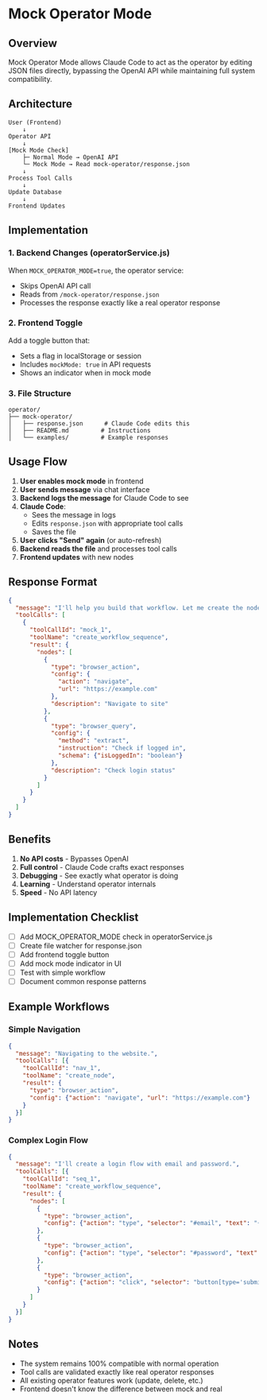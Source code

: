 # Mock Operator Mode

## Overview

Mock Operator Mode allows Claude Code to act as the operator by editing JSON files directly, bypassing the OpenAI API while maintaining full system compatibility.

## Architecture

```
User (Frontend) 
    ↓
Operator API 
    ↓
[Mock Mode Check]
    ├─ Normal Mode → OpenAI API
    └─ Mock Mode → Read mock-operator/response.json
    ↓
Process Tool Calls
    ↓
Update Database
    ↓
Frontend Updates
```

## Implementation

### 1. Backend Changes (operatorService.js)

When `MOCK_OPERATOR_MODE=true`, the operator service:
- Skips OpenAI API call
- Reads from `/mock-operator/response.json`
- Processes the response exactly like a real operator response

### 2. Frontend Toggle

Add a toggle button that:
- Sets a flag in localStorage or session
- Includes `mockMode: true` in API requests
- Shows an indicator when in mock mode

### 3. File Structure

```
operator/
├── mock-operator/
│   ├── response.json      # Claude Code edits this
│   ├── README.md         # Instructions
│   └── examples/         # Example responses
```

## Usage Flow

1. **User enables mock mode** in frontend
2. **User sends message** via chat interface
3. **Backend logs the message** for Claude Code to see
4. **Claude Code**:
   - Sees the message in logs
   - Edits `response.json` with appropriate tool calls
   - Saves the file
5. **User clicks "Send" again** (or auto-refresh)
6. **Backend reads the file** and processes tool calls
7. **Frontend updates** with new nodes

## Response Format

```json
{
  "message": "I'll help you build that workflow. Let me create the nodes.",
  "toolCalls": [
    {
      "toolCallId": "mock_1",
      "toolName": "create_workflow_sequence",
      "result": {
        "nodes": [
          {
            "type": "browser_action",
            "config": {
              "action": "navigate",
              "url": "https://example.com"
            },
            "description": "Navigate to site"
          },
          {
            "type": "browser_query",
            "config": {
              "method": "extract",
              "instruction": "Check if logged in",
              "schema": {"isLoggedIn": "boolean"}
            },
            "description": "Check login status"
          }
        ]
      }
    }
  ]
}
```

## Benefits

1. **No API costs** - Bypasses OpenAI
2. **Full control** - Claude Code crafts exact responses
3. **Debugging** - See exactly what operator is doing
4. **Learning** - Understand operator internals
5. **Speed** - No API latency

## Implementation Checklist

- [ ] Add MOCK_OPERATOR_MODE check in operatorService.js
- [ ] Create file watcher for response.json
- [ ] Add frontend toggle button
- [ ] Add mock mode indicator in UI
- [ ] Test with simple workflow
- [ ] Document common response patterns

## Example Workflows

### Simple Navigation
```json
{
  "message": "Navigating to the website.",
  "toolCalls": [{
    "toolCallId": "nav_1",
    "toolName": "create_node",
    "result": {
      "type": "browser_action",
      "config": {"action": "navigate", "url": "https://example.com"}
    }
  }]
}
```

### Complex Login Flow
```json
{
  "message": "I'll create a login flow with email and password.",
  "toolCalls": [{
    "toolCallId": "seq_1",
    "toolName": "create_workflow_sequence",
    "result": {
      "nodes": [
        {
          "type": "browser_action",
          "config": {"action": "type", "selector": "#email", "text": "{{email}}"}
        },
        {
          "type": "browser_action",
          "config": {"action": "type", "selector": "#password", "text": "{{password}}"}
        },
        {
          "type": "browser_action",
          "config": {"action": "click", "selector": "button[type='submit']"}
        }
      ]
    }
  }]
}
```

## Notes

- The system remains 100% compatible with normal operation
- Tool calls are validated exactly like real operator responses
- All existing operator features work (update, delete, etc.)
- Frontend doesn't know the difference between mock and real